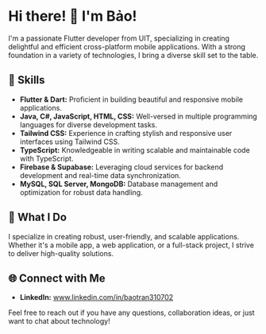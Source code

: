 # Hi there! 👋 I'm Bảo!

I'm a passionate Flutter developer from UIT, specializing in creating delightful and efficient cross-platform mobile applications. With a strong foundation in a variety of technologies, I bring a diverse skill set to the table.

## 🔧 Skills

- **Flutter & Dart:** Proficient in building beautiful and responsive mobile applications.
- **Java, C#, JavaScript, HTML, CSS:** Well-versed in multiple programming languages for diverse development tasks.
- **Tailwind CSS:** Experience in crafting stylish and responsive user interfaces using Tailwind CSS.
- **TypeScript:** Knowledgeable in writing scalable and maintainable code with TypeScript.
- **Firebase & Supabase:** Leveraging cloud services for backend development and real-time data synchronization.
- **MySQL, SQL Server, MongoDB:** Database management and optimization for robust data handling.

## 🚀 What I Do

I specialize in creating robust, user-friendly, and scalable applications. Whether it's a mobile app, a web application, or a full-stack project, I strive to deliver high-quality solutions.

## 🌐 Connect with Me

- **LinkedIn:** www.linkedin.com/in/baotran310702

Feel free to reach out if you have any questions, collaboration ideas, or just want to chat about technology!

